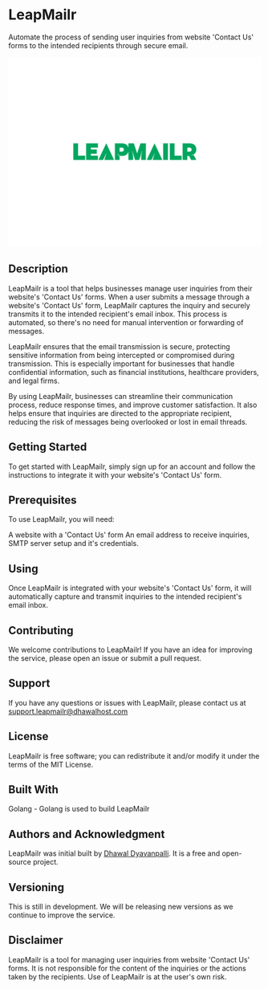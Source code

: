 # LeapMailr

Automate the process of sending user inquiries from website 'Contact Us' forms to the intended recipients through secure email.

![LeapMailr](static/leapmailr.png)


## Description
LeapMailr is a tool that helps businesses manage user inquiries from their website's 'Contact Us' forms. When a user submits a message through a website's 'Contact Us' form, LeapMailr captures the inquiry and securely transmits it to the intended recipient's email inbox. This process is automated, so there's no need for manual intervention or forwarding of messages.

LeapMailr ensures that the email transmission is secure, protecting sensitive information from being intercepted or compromised during transmission. This is especially important for businesses that handle confidential information, such as financial institutions, healthcare providers, and legal firms.

By using LeapMailr, businesses can streamline their communication process, reduce response times, and improve customer satisfaction. It also helps ensure that inquiries are directed to the appropriate recipient, reducing the risk of messages being overlooked or lost in email threads.

## Getting Started
To get started with LeapMailr, simply sign up for an account and follow the instructions to integrate it with your website's 'Contact Us' form.

## Prerequisites
To use LeapMailr, you will need:

A website with a 'Contact Us' form
An email address to receive inquiries, SMTP server setup and it's credentials.

<!-- 
# Installing
LeapMailr can be easily integrated with your website's 'Contact Us' form using our simple API. -->

## Using
Once LeapMailr is integrated with your website's 'Contact Us' form, it will automatically capture and transmit inquiries to the intended recipient's email inbox.

## Contributing
We welcome contributions to LeapMailr! If you have an idea for improving the service, please open an issue or submit a pull request.

## Support
If you have any questions or issues with LeapMailr, please contact us at support.leapmailr@dhawalhost.com

## License
LeapMailr is free software; you can redistribute it and/or modify it under the terms of the MIT License.

## Built With
Golang - Golang is used to build LeapMailr

## Authors and Acknowledgment
LeapMailr was initial built by [Dhawal Dyavanpalli]("https://github.com/dhawalhost"). It is a free and open-source project.

## Versioning
This is still in development. We will be releasing new versions as we continue to improve the service.

## Disclaimer
LeapMailr is a tool for managing user inquiries from website 'Contact Us' forms. It is not responsible for the content of the inquiries or the actions taken by the recipients. Use of LeapMailr is at the user's own risk.
